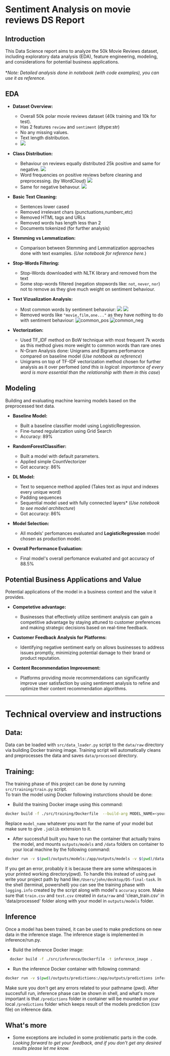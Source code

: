 # Sentiment Analysis on movie reviews DS Report

## Introduction

This Data Science report aims to analyze the 50k Movie Reviews dataset, including exploratory data analysis (EDA), feature engineering, modeling, and considerations for potential business applications.<br><br>
**Note: Detailed analysis done in notebook (with code examples), you can use it as reference.*
## EDA


- **Dataset Overview:**
  - Overall 50k polar movie reviews dataset (40k training and 10k for test).
  - Has 2 features `review` and `sentiment` (dtype:str)
  - No any missing values.
  - Text length distribution.
  - ![](outputs/figures/text_len_dist.png)
- **Class Distribution:**
  - Behaviour on reviews equally distributed 25k positive and same for negative.
  ![](outputs/figures/posnegdist.png)
  - Word frequencies on positive reviews before cleaning and preprocessing. (by WordCloud)
![](outputs/figures/wcpos.png)
  - Same for negative behavour.
 ![](outputs/figures/wcneg.png)

- **Basic Text Cleaning:**
    - Sentences lower cased
    - Removed irrelevant chars (punctuations,numberc,etc)
    - Removed HTML tags and URLs
    - Removed words has length less than 2
    - Documents tokenized (for further analysis)

- **Stemming vs Lemmatization:**
  - Comparison between Stemming and Lemmatization approaches done with text examples. (*Use notebook for reference here.*)

- **Stop-Words Filtering:**
  - Stop-Words downloaded with NLTK library and removed from the text
  - Some stop-words filtered (negation stopwords like: `not`, `never`, `nor`) not to remove as they give much weight on sentiment behaviour.

- **Text Vizualization Analysis:**
  - Most common words by sentiment behavoiur:
![](outputs/figures/preposcommon.png)
![](outputs/figures/prenegcommon.png)
  - Removed words like `"movie,film,one..."` as they have nothing to do with sentiment behaviour:
![common_pos](outputs/figures/common_pos.png)
![common_neg](outputs/figures/common_neg.png)
- **Vectorization:**
  - Used TF_IDF method on BoW technique with most frequent 7k words as this method gives more weight to common words than rare ones
  - N-Gram Analysis done: Unigrams and Bigrams perfomance compared on baseline model (*Use notebook as reference*)
  - Unigrams on top of TF-IDF vectorization method chosen for further analysis as it over perfomed (*and this is logical: importance of every word is more essential than the relationship with them in this case*)

## Modeling
Building and evaluating machine learning models based on the preprocessed text data.

- **Baseline Model:**
  - Built a baseline classifier model using LogisticRegression.
  - Fine-tuned regularization using Grid Search
  - Accuracy: 89%

- **RandomForestClassifier:**
  - Built a model with default parameters.
  - Applied simple CountVectorizer
  - Got accuracy: 86%

- **DL Model:**
    - Text to sequence method applied (Takes text as input and indexes every unique word)
    - Padding sequences
    - Sequential model used with fully connected layers* (*Use notebook to see model architecture*)
    - Got accuracy: 86%

- **Model Selection:**
  - All models' perfomances evaluated and **LogisticRegression** model chosen as production model.

- **Overall Performance Evaluation:**
  - Final model's overall perfomance evaluated and got accuracy of 88.5%

## Potential Business Applications and Value

Potential applications of the model in a business context and the value it provides.

- **Competetive advantage:**
  - Businesses that effectively utilize sentiment analysis can gain a competitive advantage by staying attuned to customer preferences and making strategic decisions based on real-time feedback.

- **Customer Feedback Analysis for Platforms:**
  - Identifying negative sentiment early on allows businesses to address issues promptly, minimizing potential damage to their brand or product reputation.

- **Content Recommendation Improvement:**
  - Platforms providing movie recommendations can significantly improve user satisfaction by using sentiment analysis to refine and optimize their content recommendation algorithms.

----

# Technical overview and instructions

## Data:
Data can be loaded with `src/data_loader.py` script to the `data/raw` directory via building Docker training image. Training script will automatically cleans and preprocesses the data and saves `data/processed` directory.
## Training:
The training phase of this project can be done by running `src/training/train.py` script.
<br>To train the model using Docker following insturctions should be done: 
- Build the training Docker image using this command:
```bash
docker build -f ./src/training/Dockerfile  --build-arg MODEL_NAME=<your_model_name.joblib> -t training_image .
```
Replace `model_name` whatever you want for the name of your model but make sure to give `.joblib` extension to it.
- After successfull built you have to run the container that actually trains the model, and mounts `outputs/models` and `/data` folders on container to your local machine by the following command:
```bash
docker run -v $(pwd)/outputs/models:/app/outputs/models -v $(pwd)/data:/app/data training_image
```
If you get an error, probably it is because there are some whitespaces in your printed working directory(pwd).
To handle this instead of using `pwd` write your project path by hand like:`/Users/john/desktop/DS-final-task`.
In the shell (terminal, powershell) you can see the training phase with `logging.info` created by the script along with model's `accuracy` score.
Make sure that `train.csv` and `test.csv` created in `data/raw` and 'clean_train.csv' in 'data/processed' folder along with your model in `outputs/models` folder.
## Inference
Once a model has been trained, it can be used to make predictions on new data in the inference stage. The inference stage is implemented in inference/run.py.
- Build the inference Docker image:
```bash
  docker build -f ./src/inference/Dockerfile -t inference_image .
```
- Run the inference Docker container with following command:
``` bash
docker run -v $(pwd)/outputs/predictions:/app/outputs/predictions inference_image
```
Make sure you don't get any errors related to your pathname (pwd). After succesfull run, inference phase can be shown in shell, and what's more important is that `/predictions` folder in container will be mounted on your local `/predictions` folder which keeps result of the models prediction (csv file)  on inference data.
## What's more
- Some exceptions are included in some problematic parts in the code.<br> *Looking forward to get your feedback, and if you don't get any desired results please let me know.*


